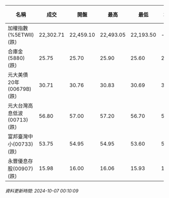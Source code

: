 | 名稱 | 成交 | 開盤 | 最高 | 最低 | 均價 | 成交金額(億) | 昨收 | 漲跌幅 | 漲跌 | 總量 | 昨量 | 振幅 |
| -------- | -------- | -------- | -------- |-------- | -------- | -------- |-------- |-------- |-------- | -------- | -------- |-------- |
|加權指數(%5ETWII) (跌)|22,302.71|22,459.10|22,493.05|22,193.50|-|4,029.91|22,390.39|0.39%|87.68|9,499,673|0|1.34%|
|合庫金(5880) (跌)|25.75|25.70|25.90|25.60|25.71|2.76|25.95|0.77%|0.20|10,727|4,525|1.16%|
|元大美債20年(00679B) (跌)|30.71|30.76|30.83|30.69|30.76|42.15|30.89|0.58%|0.18|137,018|64,009|0.45%|
|元大台灣高息低波(00713) (跌)|56.80|57.00|57.20|56.70|56.89|7.24|57.05|0.44%|0.25|12,725|14,694|0.88%|
|富邦臺灣中小(00733) (跌)|53.75|54.95|54.95|53.60|54.00|0.986|54.95|2.18%|1.20|1,826|700|2.46%|
|永豐優息存股(00907) (跌)|15.98|16.00|16.06|15.93|16.00|0.962|16.19|1.30%|0.21|6,012|2,151|0.80%|
###### 資料更新時間: 2024-10-07 00:10:09